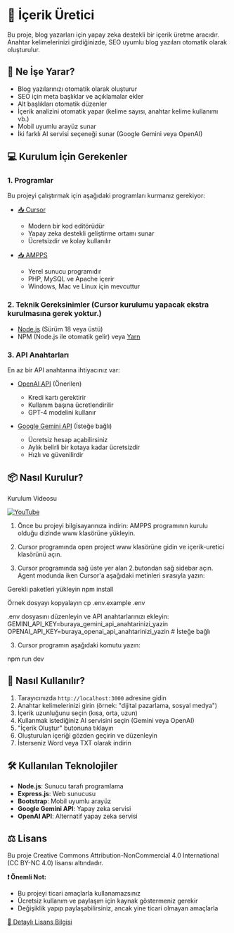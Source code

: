 # 📝 İçerik Üretici

Bu proje, blog yazarları için yapay zeka destekli bir içerik üretme aracıdır. Anahtar kelimelerinizi girdiğinizde, SEO uyumlu blog yazıları otomatik olarak oluşturulur.

## 🚀 Ne İşe Yarar?

- Blog yazılarınızı otomatik olarak oluşturur
- SEO için meta başlıklar ve açıklamalar ekler
- Alt başlıkları otomatik düzenler
- İçerik analizini otomatik yapar (kelime sayısı, anahtar kelime kullanımı vb.)
- Mobil uyumlu arayüz sunar
- İki farklı AI servisi seçeneği sunar (Google Gemini veya OpenAI)

## 💻 Kurulum İçin Gerekenler

### 1. Programlar
Bu projeyi çalıştırmak için aşağıdaki programları kurmanız gerekiyor:

- [📥 Cursor](https://cursor.sh/) 
  * Modern bir kod editörüdür
  * Yapay zeka destekli geliştirme ortamı sunar
  * Ücretsizdir ve kolay kullanılır

- [📥 AMPPS](https://ampps.com/downloads)
  * Yerel sunucu programıdır
  * PHP, MySQL ve Apache içerir
  * Windows, Mac ve Linux için mevcuttur

### 2. Teknik Gereksinimler (Cursor kurulumu yapacak ekstra kurulmasına gerek yoktur.)
- [Node.js](https://nodejs.org/) (Sürüm 18 veya üstü)
- NPM (Node.js ile otomatik gelir) veya [Yarn](https://yarnpkg.com/)

### 3. API Anahtarları
En az bir API anahtarına ihtiyacınız var:

- [OpenAI API](https://platform.openai.com/api-keys) (Önerilen)
  * Kredi kartı gerektirir
  * Kullanım başına ücretlendirilir
  * GPT-4 modelini kullanır

- [Google Gemini API](https://makersuite.google.com/app/apikey) (İsteğe bağlı)
  * Ücretsiz hesap açabilirsiniz
  * Aylık belirli bir kotaya kadar ücretsizdir
  * Hızlı ve güvenilirdir


## 📦 Nasıl Kurulur?

Kurulum Videosu

[![YouTube](http://i.ytimg.com/vi/_h1HxCbFB1Q/hqdefault.jpg)](https://www.youtube.com/watch?v=_h1HxCbFB1Q)

1. Önce bu projeyi bilgisayarınıza indirin:
AMPPS programının kurulu olduğu dizinde www klasörüne yükleyin.

2. Cursor programında open project www klasörüne gidin ve içerik-uretici klasörünü açın.

3. Cursor programında sağ üste yer alan 2.butondan sağ sidebar açın. Agent modunda iken Cursor'a aşağıdaki metinleri sırasıyla yazın:

Gerekli paketleri yükleyin
npm install

Örnek dosyayı kopyalayın
cp .env.example .env

.env dosyasını düzenleyin ve API anahtarlarınızı ekleyin:
GEMINI_API_KEY=buraya_gemini_api_anahtarinizi_yazin
OPENAI_API_KEY=buraya_openai_api_anahtarinizi_yazin  # İsteğe bağlı

3. Cursor programın aşağıdaki komutu yazın:

npm run dev

## 🎯 Nasıl Kullanılır?

1. Tarayıcınızda `http://localhost:3000` adresine gidin
2. Anahtar kelimelerinizi girin (örnek: "dijital pazarlama, sosyal medya")
3. İçerik uzunluğunu seçin (kısa, orta, uzun)
4. Kullanmak istediğiniz AI servisini seçin (Gemini veya OpenAI)
5. "İçerik Oluştur" butonuna tıklayın
6. Oluşturulan içeriği gözden geçirin ve düzenleyin
7. İsterseniz Word veya TXT olarak indirin

## 🛠️ Kullanılan Teknolojiler

- **Node.js**: Sunucu tarafı programlama
- **Express.js**: Web sunucusu
- **Bootstrap**: Mobil uyumlu arayüz
- **Google Gemini API**: Yapay zeka servisi
- **OpenAI API**: Alternatif yapay zeka servisi

## ⚖️ Lisans

Bu proje Creative Commons Attribution-NonCommercial 4.0 International (CC BY-NC 4.0) lisansı altındadır.

**❗ Önemli Not:** 
- Bu projeyi ticari amaçlarla kullanamazsınız
- Ücretsiz kullanım ve paylaşım için kaynak göstermeniz gerekir
- Değişiklik yapıp paylaşabilirsiniz, ancak yine ticari olmayan amaçlarla

[📜 Detaylı Lisans Bilgisi](https://creativecommons.org/licenses/by-nc/4.0/)
